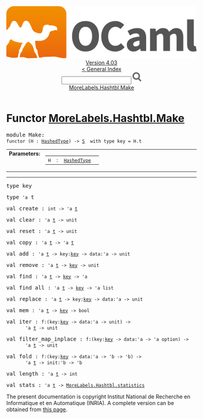<!-- ((! set title API !)) ((! set documentation !)) ((! set api !)) ((! set nobreadcrumb !)) -->
<div class="api"><header><nav class="toc brand"><a class="brand" href="https://ocaml.org/"><img src="colour-logo-gray.svg" class="svg" alt="OCaml"></a></nav><nav class="toc"><div class="toc_version"><a href="/docs" id="version-select">Version 4.03</a></div><a href="index.html">&lt; General Index</a><div class="api_search"><input type="text" name="apisearch" id="api_search" oninput="mySearch(false);" onkeypress="this.oninput();" onclick="this.oninput();" onpaste="this.oninput();">
<img src="search_icon.svg" alt="Search" class="svg" onclick="mySearch(false)"></div>
<div id="search_results"></div><div class="toc_title"><a href="#top">MoreLabels.Hashtbl.Make</a></div><ul></ul></nav></header>

<h1>Functor <a href="type_MoreLabels.Hashtbl.Make.html">MoreLabels.Hashtbl.Make</a></h1>

<pre><span class="keyword">module</span> Make: <div class="sig_block"><code class="code"><span class="keyword">functor</span> (</code><code class="code"><span class="constructor">H</span></code><code class="code"> : </code><code class="type"><a href="MoreLabels.Hashtbl.HashedType.html">HashedType</a></code><code class="code">) <span class="keywordsign">-&gt;</span> </code><code class="type"><a href="MoreLabels.Hashtbl.S.html">S</a></code><code class="type">  with type key = H.t</code></div></pre><table border="0" cellpadding="3" width="100%">
<tbody><tr>
<td align="left" valign="top" width="1%%"><b>Parameters: </b></td>
<td>
<table class="paramstable">
<tbody><tr>
<td align="center" valign="top" width="15%">
<code>H</code></td>
<td align="center" valign="top">:</td>
<td><code class="type"><a href="MoreLabels.Hashtbl.HashedType.html">HashedType</a></code>
</td></tr></tbody></table>
</td>
</tr>
</tbody></table>
<hr width="100%">

<pre><span id="TYPEkey"><span class="keyword">type</span> <code class="type"></code>key</span> </pre>


<pre><span id="TYPEt"><span class="keyword">type</span> <code class="type">'a</code> t</span> </pre>


<pre><span id="VALcreate"><span class="keyword">val</span> create</span> : <code class="type">int -&gt; 'a <a href="MoreLabels.Hashtbl.S.html#TYPEt">t</a></code></pre>
<pre><span id="VALclear"><span class="keyword">val</span> clear</span> : <code class="type">'a <a href="MoreLabels.Hashtbl.S.html#TYPEt">t</a> -&gt; unit</code></pre>
<pre><span id="VALreset"><span class="keyword">val</span> reset</span> : <code class="type">'a <a href="MoreLabels.Hashtbl.S.html#TYPEt">t</a> -&gt; unit</code></pre>
<pre><span id="VALcopy"><span class="keyword">val</span> copy</span> : <code class="type">'a <a href="MoreLabels.Hashtbl.S.html#TYPEt">t</a> -&gt; 'a <a href="MoreLabels.Hashtbl.S.html#TYPEt">t</a></code></pre>
<pre><span id="VALadd"><span class="keyword">val</span> add</span> : <code class="type">'a <a href="MoreLabels.Hashtbl.S.html#TYPEt">t</a> -&gt; key:<a href="MoreLabels.Hashtbl.S.html#TYPEkey">key</a> -&gt; data:'a -&gt; unit</code></pre>
<pre><span id="VALremove"><span class="keyword">val</span> remove</span> : <code class="type">'a <a href="MoreLabels.Hashtbl.S.html#TYPEt">t</a> -&gt; <a href="MoreLabels.Hashtbl.S.html#TYPEkey">key</a> -&gt; unit</code></pre>
<pre><span id="VALfind"><span class="keyword">val</span> find</span> : <code class="type">'a <a href="MoreLabels.Hashtbl.S.html#TYPEt">t</a> -&gt; <a href="MoreLabels.Hashtbl.S.html#TYPEkey">key</a> -&gt; 'a</code></pre>
<pre><span id="VALfind_all"><span class="keyword">val</span> find_all</span> : <code class="type">'a <a href="MoreLabels.Hashtbl.S.html#TYPEt">t</a> -&gt; <a href="MoreLabels.Hashtbl.S.html#TYPEkey">key</a> -&gt; 'a list</code></pre>
<pre><span id="VALreplace"><span class="keyword">val</span> replace</span> : <code class="type">'a <a href="MoreLabels.Hashtbl.S.html#TYPEt">t</a> -&gt; key:<a href="MoreLabels.Hashtbl.S.html#TYPEkey">key</a> -&gt; data:'a -&gt; unit</code></pre>
<pre><span id="VALmem"><span class="keyword">val</span> mem</span> : <code class="type">'a <a href="MoreLabels.Hashtbl.S.html#TYPEt">t</a> -&gt; <a href="MoreLabels.Hashtbl.S.html#TYPEkey">key</a> -&gt; bool</code></pre>
<pre><span id="VALiter"><span class="keyword">val</span> iter</span> : <code class="type">f:(key:<a href="MoreLabels.Hashtbl.S.html#TYPEkey">key</a> -&gt; data:'a -&gt; unit) -&gt;<br>       'a <a href="MoreLabels.Hashtbl.S.html#TYPEt">t</a> -&gt; unit</code></pre>
<pre><span id="VALfilter_map_inplace"><span class="keyword">val</span> filter_map_inplace</span> : <code class="type">f:(key:<a href="MoreLabels.Hashtbl.S.html#TYPEkey">key</a> -&gt; data:'a -&gt; 'a option) -&gt;<br>       'a <a href="MoreLabels.Hashtbl.S.html#TYPEt">t</a> -&gt; unit</code></pre>
<pre><span id="VALfold"><span class="keyword">val</span> fold</span> : <code class="type">f:(key:<a href="MoreLabels.Hashtbl.S.html#TYPEkey">key</a> -&gt; data:'a -&gt; 'b -&gt; 'b) -&gt;<br>       'a <a href="MoreLabels.Hashtbl.S.html#TYPEt">t</a> -&gt; init:'b -&gt; 'b</code></pre>
<pre><span id="VALlength"><span class="keyword">val</span> length</span> : <code class="type">'a <a href="MoreLabels.Hashtbl.S.html#TYPEt">t</a> -&gt; int</code></pre>
<pre><span id="VALstats"><span class="keyword">val</span> stats</span> : <code class="type">'a <a href="MoreLabels.Hashtbl.S.html#TYPEt">t</a> -&gt; <a href="MoreLabels.Hashtbl.html#TYPEstatistics">MoreLabels.Hashtbl.statistics</a></code></pre><div class="copyright">The present documentation is copyright Institut National de Recherche en Informatique et en Automatique (INRIA). A complete version can be obtained from <a href="http://caml.inria.fr/pub/docs/manual-ocaml/">this page</a>.</div></div>